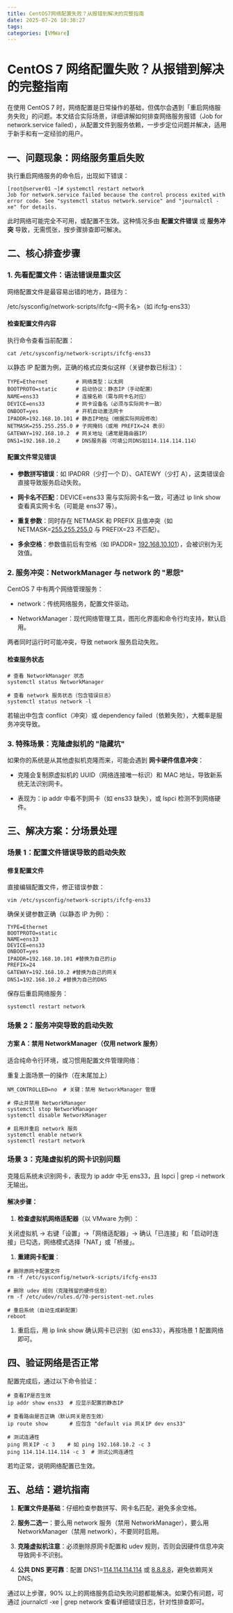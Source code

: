 ```yaml
---
title: CentOS7网络配置失败？从报错到解决的完整指南
date: 2025-07-26 10:38:27
tags: 
categories: [VMWare]
---
```

# CentOS 7 网络配置失败？从报错到解决的完整指南

在使用 CentOS 7 时，网络配置是日常操作的基础，但偶尔会遇到「重启网络服务失败」的问题。本文结合实际场景，详细讲解如何排查网络服务报错（Job for network.service failed），从配置文件到服务依赖，一步步定位问题并解决，适用于新手和有一定经验的用户。

## 一、问题现象：网络服务重启失败

执行重启网络服务的命令后，出现如下错误：

```
[root@server01 ~]# systemctl restart network
Job for network.service failed because the control process exited with error code. See "systemctl status network.service" and "journalctl -xe" for details.
```

此时网络可能完全不可用，或配置不生效。这种情况多由 **配置文件错误** 或 **服务冲突** 导致，无需慌张，按步骤排查即可解决。

## 二、核心排查步骤

### 1. 先看配置文件：语法错误是重灾区

网络配置文件是最容易出错的地方，路径为：

/etc/sysconfig/network-scripts/ifcfg-<网卡名>（如 ifcfg-ens33）

#### 检查配置文件内容

执行命令查看当前配置：

```
cat /etc/sysconfig/network-scripts/ifcfg-ens33
```

以静态 IP 配置为例，正确的格式应类似这样（关键参数已标注）：

```
TYPE=Ethernet         # 网络类型：以太网
BOOTPROTO=static      # 启动协议：静态IP（手动配置）
NAME=ens33            # 连接名称（需与网卡名对应）
DEVICE=ens33          # 网卡设备名（必须与实际网卡一致）
ONBOOT=yes            # 开机自动激活网卡
IPADDR=192.168.10.101 # 静态IP地址（根据实际网段修改）
NETMASK=255.255.255.0 # 子网掩码（或用 PREFIX=24 表示）
GATEWAY=192.168.10.2  # 网关地址（通常是路由器IP）
DNS1=192.168.10.2     # DNS服务器（可填公共DNS如114.114.114.114）
```

#### 配置文件常见错误

- **参数拼写错误**：如 IPADRR（少打一个 D）、GATEWY（少打 A），这类错误会直接导致服务启动失败。

- **网卡名不匹配**：DEVICE=ens33 需与实际网卡名一致，可通过 ip link show 查看真实网卡名（可能是 ens37 等）。

- **重复参数**：同时存在 NETMASK 和 PREFIX 且值冲突（如 NETMASK=[255.255.255.0](http://255.255.255.0) 与 PREFIX=23 不匹配）。

- **多余空格**：参数值前后有空格（如 IPADDR= [192.168.10.101](http://192.168.10.101)），会被识别为无效值。

### 2. 服务冲突：NetworkManager 与 network 的 "恩怨"

CentOS 7 中有两个网络管理服务：

- network：传统网络服务，配置文件驱动。

- NetworkManager：现代网络管理工具，图形化界面和命令行均支持，默认启用。

两者同时运行时可能冲突，导致 network 服务启动失败。

#### 检查服务状态

```
# 查看 NetworkManager 状态
systemctl status NetworkManager

# 查看 network 服务状态（包含错误日志）
systemctl status network -l
```

若输出中包含 conflict（冲突）或 dependency failed（依赖失败），大概率是服务冲突导致。

### 3. 特殊场景：克隆虚拟机的 "隐藏坑"

如果你的系统是从其他虚拟机克隆而来，可能会遇到 **网卡硬件信息冲突**：

- 克隆会复制原虚拟机的 UUID（网络连接唯一标识）和 MAC 地址，导致新系统无法识别网卡。

- 表现为：ip addr 中看不到网卡（如 ens33 缺失），或 lspci 检测不到网络硬件。

## 三、解决方案：分场景处理

### 场景 1：配置文件错误导致的启动失败

#### 修复配置文件

直接编辑配置文件，修正错误参数：

```
vim /etc/sysconfig/network-scripts/ifcfg-ens33
```

确保关键参数正确（以静态 IP 为例）：

```
TYPE=Ethernet
BOOTPROTO=static
NAME=ens33
DEVICE=ens33
ONBOOT=yes
IPADDR=192.168.10.101 #替换为自己的ip
PREFIX=24
GATEWAY=192.168.10.2 #替换为自己的网关
DNS1=192.168.10.2 #替换为自己的DNS

```

保存后重启网络服务：

```
systemctl restart network
```

### 场景 2：服务冲突导致的启动失败

#### 方案 A：禁用 NetworkManager（仅用 network 服务）

适合纯命令行环境，或习惯用配置文件管理网络：

 重复上面场景一的操作（在末尾加上）

```
NM_CONTROLLED=no  # 关键：禁用 NetworkManager 管理
```

```
# 停止并禁用 NetworkManager
systemctl stop NetworkManager
systemctl disable NetworkManager

# 启用并重启 network 服务
systemctl enable network
systemctl restart network
```

### 场景 3：克隆虚拟机的网卡识别问题

克隆后系统未识别网卡，表现为 ip addr 中无 ens33，且 lspci | grep -i network 无输出。

#### 解决步骤：

1. **检查虚拟机网络适配器**（以 VMware 为例）：

关闭虚拟机 → 右键「设置」→「网络适配器」→ 确认「已连接」和「启动时连接」已勾选，网络模式选择「NAT」或「桥接」。

1. **重建网卡配置**：

```
# 删除原网卡配置文件
rm -f /etc/sysconfig/network-scripts/ifcfg-ens33

# 删除 udev 规则（克隆残留的硬件信息）
rm -f /etc/udev/rules.d/70-persistent-net.rules

# 重启系统（自动生成新配置）
reboot
```

1. 重启后，用 ip link show 确认网卡已识别（如 ens33），再按场景 1 配置网络即可。

## 四、验证网络是否正常

配置完成后，通过以下命令验证：

```
# 查看IP是否生效
ip addr show ens33  # 应显示配置的静态IP

# 查看路由是否正确（默认网关是否生效）
ip route show       # 应包含 "default via 网关IP dev ens33"

# 测试连通性
ping 网关IP -c 3    # 如 ping 192.168.10.2 -c 3
ping 114.114.114.114 -c 3  # 测试公网连通性
```

若均正常，说明网络配置已生效。

## 五、总结：避坑指南

1. **配置文件是基础**：仔细检查参数拼写、网卡名匹配，避免多余空格。

1. **服务二选一**：要么用 network 服务（禁用 NetworkManager），要么用 NetworkManager（禁用 network），不要同时启用。

1. **克隆虚拟机注意**：必须删除原网卡配置和 udev 规则，否则会因硬件信息冲突导致网卡不识别。

1. **公共 DNS 更可靠**：配置 DNS1=[114.114.114.114](http://114.114.114.114) 或 [8.8.8.8](http://8.8.8.8)，避免依赖网关 DNS。

通过以上步骤，90% 以上的网络服务启动失败问题都能解决。如果仍有问题，可通过 journalctl -xe | grep network 查看详细错误日志，针对性排查即可。
